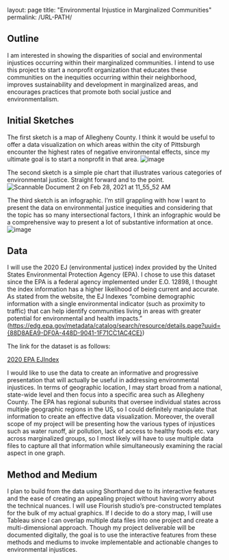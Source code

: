 layout: page
title: "Environmental Injustice in Marginalized Communities"
permalink: /URL-PATH/

## Outline

I am interested in showing the disparities of social and environmental injustices occurring within their marginalized communities. I intend to use this project to start a nonprofit organization that educates these communities on the inequities occurring within their neighborhood, improves sustainability and development in marginalized areas, and encourages practices that promote both social justice and environmentalism.


## Initial Sketches


The first sketch is a map of Allegheny County. I think it would be useful to offer a data visualization on which areas within the city of Pittsburgh encounter the highest rates of negative environmental effects, since my ultimate goal is to start a nonprofit in that area.
![image](https://user-images.githubusercontent.com/78758958/109427023-78a8af00-79be-11eb-9c82-44777c17b485.png)



The second sketch is a simple pie chart that illustrates various categories of environmental justice. Straight forward and to the point.
![Scannable Document 2 on Feb 28, 2021 at 11_55_52 AM](https://user-images.githubusercontent.com/78758958/109427183-2c11a380-79bf-11eb-8ca8-c9448419744a.jpg)


The third sketch is an infographic. I’m still grappling with how I want to present the data on environmental justice inequities and considering that the topic has so many intersectional factors, I think an infographic would be a comprehensive way to present a lot of substantive information at once.
![image](https://user-images.githubusercontent.com/78758958/109427072-b1488880-79be-11eb-87db-99a54f88c5f9.png)


## Data

I will use the 2020 EJ (environmental justice) index provided by the United States Environmental Protection Agency (EPA). I chose to use this dataset since the EPA is a federal agency implemented under E.O. 12898, I thought the index information has a higher likelihood of being current and accurate. As stated from the website, the EJ Indexes “combine demographic information with a single environmental indicator (such as proximity to traffic) that can help identify communities living in areas with greater potential for environmental and health impacts.” (https://edg.epa.gov/metadata/catalog/search/resource/details.page?uuid={88D8AEA9-DF0A-448D-9041-1F71CC1AC4CE})

The link for the dataset is as follows:

[2020 EPA EJIndex](ftp://newftp.epa.gov/EJSCREEN/2020/)

I would like to use the data to create an informative and progressive presentation that will actually be useful in addressing environmental injustices. In terms of geographic location, I may start broad from a national, state-wide level and then focus into a specific area such as Allegheny County. The EPA has regional subunits that oversee individual states across multiple geographic regions in the US, so I could definitely manipulate that information to create an effective data visualization. Moreover, the overall scope of my project will be presenting how the various types of injustices such as water runoff, air pollution, lack of access to healthy foods etc. vary across marginalized groups, so I most likely will have to use multiple data files to capture all that information while simultaneously examining the racial aspect in one graph. 

## Method and Medium

I plan to build from the data using Shorthand due to its interactive features and the ease of creating an appealing project without having worry about the technical nuances. I will use Flourish studio’s pre-constructed templates for the bulk of my actual graphics. If I decide to do a story map, I will use Tableau since I can overlap multiple data files into one project and create a multi-dimensional approach. Though my project deliverable will be documented digitally, the goal is to use the interactive features from these methods and mediums to invoke implementable and actionable changes to environmental injustices.  
